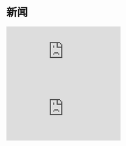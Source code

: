 # 新闻


<iframe src="https://tv.cctv.com/2022/05/25/VIDEcqtYPnRJaMUpILZn78yX220525.shtml?spm=C94212.P4YnMod9m2uD.EfOoEZcMXuiv.9 scrolling="no" border="0" frameborder="no" framespacing="0" allowfullscreen="true"> </iframe>


<iframe src="https://player.bilibili.com/player.html?aid=341912451&bvid=BV1U94y1U7x4&cid=729198834&page=1" scrolling="no" border="0" frameborder="no" framespacing="0" allowfullscreen="true"> </iframe>
